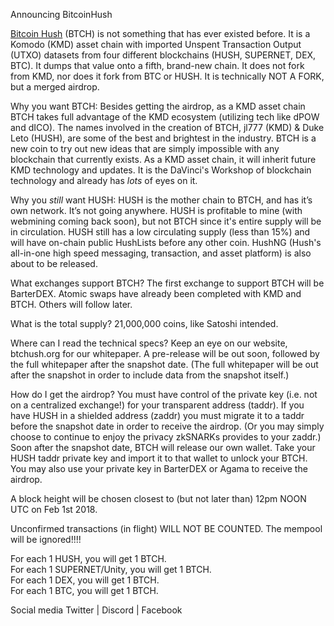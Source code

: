 Announcing BitcoinHush

[Bitcoin Hush](https://http//btchush.org/) (BTCH) is not something that has ever existed before. It is a Komodo (KMD) asset chain with imported Unspent Transaction Output (UTXO) datasets from four different blockchains (HUSH, SUPERNET, DEX, BTC). It dumps that value onto a fifth, brand-new chain. It does not fork from KMD, nor does it fork from BTC or HUSH. It is technically NOT A FORK, but a merged airdrop.

Why you want BTCH: 
Besides getting the airdrop, as a KMD asset chain BTCH takes full advantage of the KMD ecosystem (utilizing tech like dPOW and dICO). The names involved in the creation of BTCH, jl777 (KMD) & Duke Leto (HUSH), are some of the best and brightest in the industry. BTCH is a new coin to try out new ideas that are simply impossible with any blockchain that currently exists. As a KMD asset chain, it will inherit future KMD technology and updates. It is the DaVinci's Workshop of blockchain technology and already has *lots* of eyes on it.

Why you *still* want HUSH: 
HUSH is the mother chain to BTCH, and has it’s own network. It’s not going anywhere. HUSH is profitable to mine (with webmining coming back soon), but not BTCH since it's entire supply will be in circulation. HUSH still has a low circulating supply (less than 15%) and will have on-chain public HushLists before any other coin. HushNG (Hush's all-in-one high speed messaging, transaction, and asset platform) is also about to be released.   

What exchanges support BTCH?
The first exchange to support BTCH will be BarterDEX. Atomic swaps have already been completed with KMD and BTCH. Others will follow later.

What is the total supply?
21,000,000 coins, like Satoshi intended.

Where can I read the technical specs?
Keep an eye on our website, btchush.org for our whitepaper. A pre-release will be out soon, followed by the full whitepaper after the snapshot date. (The full whitepaper will be out after the snapshot in order to include data from the snapshot itself.)

How do I get the airdrop?
You must have control of the private key (i.e. not on a centralized exchange!) for your transparent address (taddr). If you have HUSH in a shielded address (zaddr) you must migrate it to a taddr before the snapshot date in order to receive the airdrop. (Or you may simply choose to continue to enjoy the privacy zkSNARKs provides to your zaddr.) Soon after the snapshot date, BTCH will release our own wallet. Take your HUSH taddr private key and import it to that wallet to unlock your BTCH. You may also use your private key in BarterDEX or Agama to receive the airdrop.

A block height will be chosen closest to (but not later than) 12pm NOON UTC on Feb 1st 2018.

Unconfirmed transactions (in flight) WILL NOT BE COUNTED. The mempool will be ignored!!!!  

For each 1 HUSH, you will get 1 BTCH.  
For each 1 SUPERNET/Unity, you will get 1 BTCH.  
For each 1 DEX, you will get 1 BTCH.  
For each 1 BTC, you will get 1 BTCH.  

Social media
Twitter | Discord | Facebook 
